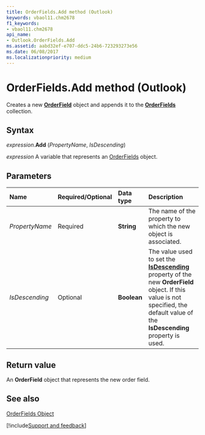 ```yaml
---
title: OrderFields.Add method (Outlook)
keywords: vbaol11.chm2678
f1_keywords:
- vbaol11.chm2678
api_name:
- Outlook.OrderFields.Add
ms.assetid: aabd32ef-e707-ddc5-24b6-723293273e56
ms.date: 06/08/2017
ms.localizationpriority: medium
---
```



# OrderFields.Add method (Outlook)

Creates a new **[OrderField](Outlook.OrderField.md)** object and appends it to the **[OrderFields](Outlook.OrderFields.md)** collection.


## Syntax

_expression_.**Add** (_PropertyName_, _IsDescending_)

_expression_ A variable that represents an [OrderFields](Outlook.OrderFields.md) object.


## Parameters

|Name|Required/Optional|Data type|Description|
|:-----|:-----|:-----|:-----|
| _PropertyName_|Required| **String**|The name of the property to which the new object is associated.|
| _IsDescending_|Optional| **Boolean**|The value used to set the **[IsDescending](Outlook.OrderField.IsDescending.md)** property of the new **OrderField** object. If this value is not specified, the default value of the **IsDescending** property is used.|

## Return value

An **OrderField** object that represents the new order field.


## See also


[OrderFields Object](Outlook.OrderFields.md)

[!include[Support and feedback](~/includes/feedback-boilerplate.md)]